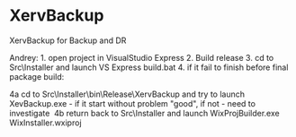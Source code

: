 XervBackup
==========

XervBackup for Backup and DR

Andrey: 1. open project in VisualStudio Express
2. Build release
3. cd to Src\Installer and launch VS Express build.bat 4. if it fail to finish before final package build:
 
4a cd to Src\Installer\bin\Release\XervBackup and try to launch XevBackup.exe - if it start without problem "good", if not - need to investigate 
4b return back to Src\Installer and launch WixProjBuilder.exe WixInstaller.wxiproj

